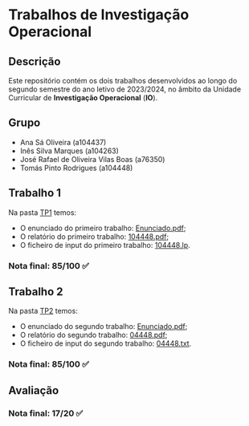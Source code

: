 # Trabalhos de Investigação Operacional
## Descrição
Este repositório contém os dois trabalhos desenvolvidos ao longo do segundo semestre do ano letivo de 2023/2024, no âmbito da Unidade Curricular de **Investigação Operacional** (**IO**).

## Grupo

- Ana Sá Oliveira (a104437)
- Inês Silva Marques (a104263)
- José Rafael de Oliveira Vilas Boas (a76350)
- Tomás Pinto Rodrigues (a104448)

## Trabalho 1
Na pasta [TP1](TP1) temos:
- O enunciado do primeiro trabalho: [Enunciado.pdf](TP1/Enunciado.pdf);
- O relatório do primeiro trabalho: [104448.pdf](TP1/104448.pdf);
- O ficheiro de input do primeiro trabalho: [104448.lp](TP1/104448.lp).

### Nota final: 85/100 ✅

## Trabalho 2
Na pasta [TP2](TP2) temos:
- O enunciado do segundo trabalho: [Enunciado.pdf](TP2/Enunciado.pdf);
- O relatório do segundo trabalho: [04448.pdf](TP2/04448.pdf);
- O ficheiro de input do segundo trabalho: [04448.txt](TP2/04448.txt).

### Nota final: 85/100 ✅

## Avaliação
### Nota final: 17/20 ✅